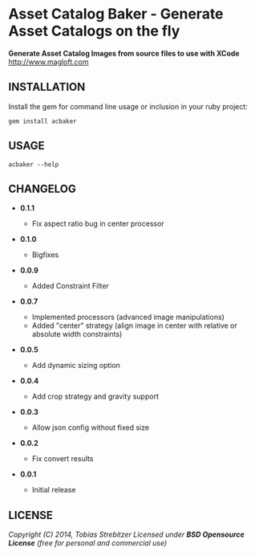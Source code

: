 Asset Catalog Baker - Generate Asset Catalogs on the fly
========================================================

**Generate Asset Catalog Images from source files to use with XCode**
<http://www.magloft.com>


INSTALLATION
------------

Install the gem for command line usage or inclusion in your ruby project:

    gem install acbaker

USAGE
-----

    acbaker --help

CHANGELOG
---------

* **0.1.1**
  * Fix aspect ratio bug in center processor

* **0.1.0**
  * Bigfixes

* **0.0.9**
  * Added Constraint Filter

* **0.0.7**
  * Implemented processors (advanced image manipulations)
  * Added "center" strategy (align image in center with relative or absolute width constraints)

* **0.0.5**
  * Add dynamic sizing option

* **0.0.4**
  * Add crop strategy and gravity support

* **0.0.3**
  * Allow json config without fixed size

* **0.0.2**
  * Fix convert results

* **0.0.1**
  * Initial release

LICENSE
-------

  _Copyright (C) 2014, Tobias Strebitzer_
  _Licensed under **BSD Opensource License** (free for personal and commercial use)_
